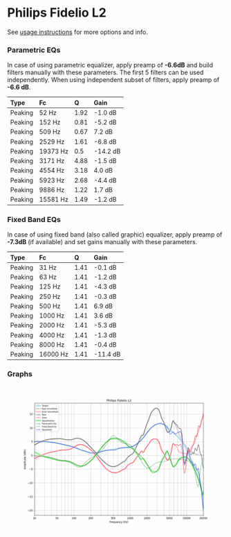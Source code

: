 # Philips Fidelio L2
See [usage instructions](https://github.com/jaakkopasanen/AutoEq#usage) for more options and info.

### Parametric EQs
In case of using parametric equalizer, apply preamp of **-6.6dB** and build filters manually
with these parameters. The first 5 filters can be used independently.
When using independent subset of filters, apply preamp of **-6.6 dB**.

| Type    | Fc       |    Q | Gain     |
|:--------|:---------|:-----|:---------|
| Peaking | 52 Hz    | 1.92 | -1.0 dB  |
| Peaking | 152 Hz   | 0.81 | -5.2 dB  |
| Peaking | 509 Hz   | 0.67 | 7.2 dB   |
| Peaking | 2529 Hz  | 1.61 | -6.8 dB  |
| Peaking | 19373 Hz | 0.5  | -14.2 dB |
| Peaking | 3171 Hz  | 4.88 | -1.5 dB  |
| Peaking | 4554 Hz  | 3.18 | 4.0 dB   |
| Peaking | 5923 Hz  | 2.68 | -4.4 dB  |
| Peaking | 9886 Hz  | 1.22 | 1.7 dB   |
| Peaking | 15581 Hz | 1.49 | -1.2 dB  |

### Fixed Band EQs
In case of using fixed band (also called graphic) equalizer, apply preamp of **-7.3dB**
(if available) and set gains manually with these parameters.

| Type    | Fc       |    Q | Gain     |
|:--------|:---------|:-----|:---------|
| Peaking | 31 Hz    | 1.41 | -0.1 dB  |
| Peaking | 63 Hz    | 1.41 | -1.2 dB  |
| Peaking | 125 Hz   | 1.41 | -4.3 dB  |
| Peaking | 250 Hz   | 1.41 | -0.3 dB  |
| Peaking | 500 Hz   | 1.41 | 6.9 dB   |
| Peaking | 1000 Hz  | 1.41 | 3.6 dB   |
| Peaking | 2000 Hz  | 1.41 | -5.3 dB  |
| Peaking | 4000 Hz  | 1.41 | -1.3 dB  |
| Peaking | 8000 Hz  | 1.41 | -0.4 dB  |
| Peaking | 16000 Hz | 1.41 | -11.4 dB |

### Graphs
![](./Philips%20Fidelio%20L2.png)